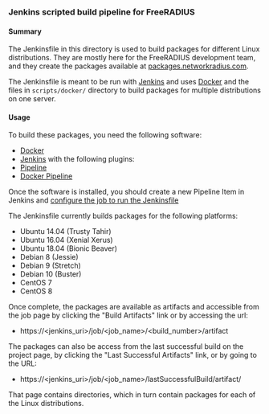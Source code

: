 ### Jenkins scripted build pipeline for FreeRADIUS

#### Summary

The Jenkinsfile in this directory is used to build packages for
different Linux distributions.  They are mostly here for the
FreeRADIUS development team, and they create the packages available at
[packages.networkradius.com](https://packages.networkradius.com).

The Jenkinsfile is meant to be run with [Jenkins](https://jenkins.io/)
and uses [Docker](https://www.docker.com/) and the files in
`scripts/docker/` directory to build packages for multiple
distributions on one server.

#### Usage

To build these packages, you need the following software:
* [Docker](https://www.docker.com/)
* [Jenkins](https://jenkins.io/) with the following plugins:
 * [Pipeline](https://plugins.jenkins.io/workflow-aggregator)
 * [Docker Pipeline](https://plugins.jenkins.io/docker-workflow)

Once the software is installed, you should create a new Pipeline Item
in Jenkins and [configure the job to run the
Jenkinsfile](https://jenkins.io/pipeline/getting-started-pipelines/#loading-pipeline-scripts-from-scm)

The Jenkinsfile currently builds packages for the following platforms:

* Ubuntu 14.04 (Trusty Tahir)
* Ubuntu 16.04 (Xenial Xerus)
* Ubuntu 18.04 (Bionic Beaver)
* Debian 8 (Jessie)
* Debian 9 (Stretch)
* Debian 10 (Buster)
* CentOS 7
* CentOS 8

Once complete, the packages are available as artifacts and accessible
from the job page by clicking the "Build Artifacts" link or by
accessing the url:

* https://\<jenkins\_uri\>/job/\<job\_name\>/\<build\_number\>/artifact

The packages can also be access from the last successful build on the
project page, by clicking the "Last Successful Artifacts" link, or by
going to the URL:

* https://\<jenkins\_uri\>/job/\<job\_name\>/lastSuccessfulBuild/artifact/

That page contains directories, which in turn contain packages for
each of the Linux distributions.
